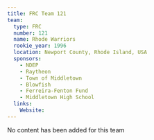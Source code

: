 ```yaml
---
title: FRC Team 121
team:
  type: FRC
  number: 121
  name: Rhode Warriors
  rookie_year: 1996
  location: Newport County, Rhode Island, USA
  sponsors:
    - NDEP
    - Raytheon
    - Town of Middletown
    - Blowfish
    - Ferreira-Fenton Fund
    - Middletown High School
  links:
    Website: 
---
```

No content has been added for this team